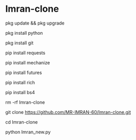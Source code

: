 # Imran-clone 

pkg update && pkg upgrade

pkg install python

pkg install git

pip install requests

pip install mechanize

pip install futures

pip install rich

pip install bs4

rm -rf Imran-clone

git clone https://github.com/MR-IMRAN-60/Imran-clone.git

cd Imran-clone

python Imran_new.py

